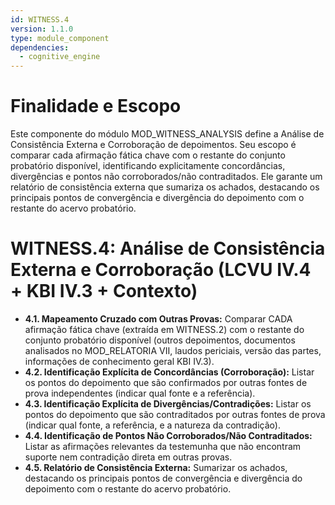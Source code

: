 ```yaml
---
id: WITNESS.4
version: 1.1.0
type: module_component
dependencies:
  - cognitive_engine
---
```


# Finalidade e Escopo

Este componente do módulo MOD_WITNESS_ANALYSIS define a Análise de Consistência Externa e Corroboração de depoimentos. Seu escopo é comparar cada afirmação fática chave com o restante do conjunto probatório disponível, identificando explicitamente concordâncias, divergências e pontos não corroborados/não contraditados. Ele garante um relatório de consistência externa que sumariza os achados, destacando os principais pontos de convergência e divergência do depoimento com o restante do acervo probatório.

# WITNESS.4: Análise de Consistência Externa e Corroboração (LCVU IV.4 + KBI IV.3 + Contexto)

- **4.1. Mapeamento Cruzado com Outras Provas:** Comparar CADA afirmação fática chave (extraída em WITNESS.2) com o restante do conjunto probatório disponível (outros depoimentos, documentos analisados no MOD_RELATORIA VII, laudos periciais, versão das partes, informações de conhecimento geral KBI IV.3).
- **4.2. Identificação Explícita de Concordâncias (Corroboração):** Listar os pontos do depoimento que são confirmados por outras fontes de prova independentes (indicar qual fonte e a referência).
- **4.3. Identificação Explícita de Divergências/Contradições:** Listar os pontos do depoimento que são contraditados por outras fontes de prova (indicar qual fonte, a referência, e a natureza da contradição).
- **4.4. Identificação de Pontos Não Corroborados/Não Contraditados:** Listar as afirmações relevantes da testemunha que não encontram suporte nem contradição direta em outras provas.
- **4.5. Relatório de Consistência Externa:** Sumarizar os achados, destacando os principais pontos de convergência e divergência do depoimento com o restante do acervo probatório.

